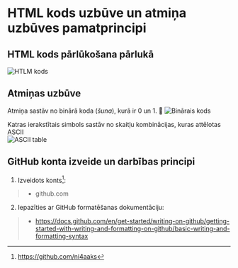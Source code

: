 # HTML kods uzbūve un atmiņa uzbūves pamatprincipi
## HTML kods pārlūkošana pārlukā
![HTLM kods](https://www.howtogeek.com/wp-content/uploads/2019/05/2019-05-30_14h24_33.png?trim=1,1&bg-color=000&pad=1,1)  

## Atmiņas uzbūve  
Atmiņa sastāv no binārā koda (*šuna*), kurā ir 0 un 1. :rofl:
![Binārais kods](https://i0.wp.com/asiatimes.com/wp-content/uploads/2017/07/15048058263_05c06bf2fd_z.jpg?fit=640%2C426&ssl=1)

Katras ierakstītais simbols sastāv no skaitļu kombinācijas, kuras attēlotas ASCII  
![ASCII table](http://www.ecowin.org/aulas/resources/tables/asciitable.jpg)


## GitHub konta izveide un darbības principi  
1. Izveidots konts[^1]:  
> - github.com  
2. Iepazīties ar GitHub formatēšanas dokumentāciju:  
> - https://docs.github.com/en/get-started/writing-on-github/getting-started-with-writing-and-formatting-on-github/basic-writing-and-formatting-syntax

[^1]: https://github.com/ni4aaks  


